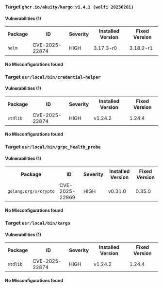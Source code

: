 
<h3>Target <code>ghcr.io/akuity/kargo:v1.4.1 (wolfi 20230201)</code></h3>
<h4>Vulnerabilities (1)</h4>
<table>
    <tr>
        <th>Package</th>
        <th>ID</th>
        <th>Severity</th>
        <th>Installed Version</th>
        <th>Fixed Version</th>
    </tr>
    <tr>
        <td><code>helm</code></td>
        <td>CVE-2025-22874</td>
        <td>HIGH</td>
        <td>3.17.3-r0</td>
        <td>3.18.2-r1</td>
    </tr>
</table>
<h4>No Misconfigurations found</h4>
<h3>Target <code>usr/local/bin/credential-helper</code></h3>
<h4>Vulnerabilities (1)</h4>
<table>
    <tr>
        <th>Package</th>
        <th>ID</th>
        <th>Severity</th>
        <th>Installed Version</th>
        <th>Fixed Version</th>
    </tr>
    <tr>
        <td><code>stdlib</code></td>
        <td>CVE-2025-22874</td>
        <td>HIGH</td>
        <td>v1.24.2</td>
        <td>1.24.4</td>
    </tr>
</table>
<h4>No Misconfigurations found</h4>
<h3>Target <code>usr/local/bin/grpc_health_probe</code></h3>
<h4>Vulnerabilities (1)</h4>
<table>
    <tr>
        <th>Package</th>
        <th>ID</th>
        <th>Severity</th>
        <th>Installed Version</th>
        <th>Fixed Version</th>
    </tr>
    <tr>
        <td><code>golang.org/x/crypto</code></td>
        <td>CVE-2025-22869</td>
        <td>HIGH</td>
        <td>v0.31.0</td>
        <td>0.35.0</td>
    </tr>
</table>
<h4>No Misconfigurations found</h4>
<h3>Target <code>usr/local/bin/kargo</code></h3>
<h4>Vulnerabilities (1)</h4>
<table>
    <tr>
        <th>Package</th>
        <th>ID</th>
        <th>Severity</th>
        <th>Installed Version</th>
        <th>Fixed Version</th>
    </tr>
    <tr>
        <td><code>stdlib</code></td>
        <td>CVE-2025-22874</td>
        <td>HIGH</td>
        <td>v1.24.2</td>
        <td>1.24.4</td>
    </tr>
</table>
<h4>No Misconfigurations found</h4>
